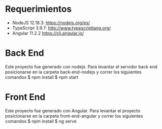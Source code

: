 # Requerimientos
* NodeJS 12.18.3: https://nodejs.org/es/
* TypeScript 3.9.7: http://www.typescriptlang.org/
* Angular 11.2.2 https://cli.angular.io/

# Back End
Este proyecto fue generado con nodejs.
Para levantar el servidor back end posicionarse en la carpeta back-end-nodejs y correr los siguientes comandos
$ npm install
$ npm start

# Front End
Este proyecto fue generado con Angular.
Para levantar el proyecto posicionarse en la carpeta front-end-angular y correr los siguientes comandos
$ npm install
$ ng serve
